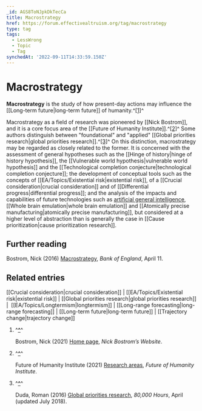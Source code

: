 ```yaml
---
_id: AGS8ToNJpkDkTecCa
title: Macrostrategy
href: https://forum.effectivealtruism.org/tag/macrostrategy
type: tag
tags:
  - LessWrong
  - Topic
  - Tag
synchedAt: '2022-09-11T14:33:59.150Z'
---
```

# Macrostrategy

**Macrostrategy** is the study of how present-day actions may influence the [[Long-term future|long-term future]] of humanity.^[\[1\]](#fn82uo5yn5q5b)^

Macrostrategy as a field of research was pioneered by [[Nick Bostrom]], and it is a core focus area of the [[Future of Humanity Institute]].^[\[2\]](#fny31bfvlj09i)^ Some authors distinguish between "foundational" and "applied" [[Global priorities research|global priorities research]].^[\[3\]](#fngkke5k63u)^ On this distinction, macrostrategy may be regarded as closely related to the former. It is concerned with the assessment of general hypotheses such as the [[Hinge of history|hinge of history hypothesis]], the [[Vulnerable world hypothesis|vulnerable world hypothesis]] and the [[Technological completion conjecture|technological completion conjecture]]; the development of conceptual tools such as the concepts of [[EA/Topics/Existential risk|existential risk]], of a [[Crucial consideration|crucial consideration]] and of [[Differential progress|differential progress]]; and the analysis of the impacts and capabilities of future technologies such as [artificial general intelligence](https://forum.effectivealtruism.org/tag/human-level-artificial-intelligence), [[Whole brain emulation|whole brain emulation]] and [[Atomically precise manufacturing|atomically precise manufacturing]], but considered at a higher level of abstraction than is generally the case in [[Cause prioritization|cause prioritization research]].

Further reading
---------------

Bostrom, Nick (2016) [Macrostrategy](https://www.youtube.com/watch?v=f9HvMLSD0jo), *Bank of England*, April 11.

Related entries
---------------

[[Crucial consideration|crucial consideration]] | [[EA/Topics/Existential risk|existential risk]] | [[Global priorities research|global priorities research]] |  [[EA/Topics/Longtermism|longtermism]] | [[Long-range forecasting|long-range forecasting]] | [[Long-term future|long-term future]] | [[Trajectory change|trajectory change]]

1.  ^**[^](#fnref82uo5yn5q5b)**^
    
    Bostrom, Nick (2021) [Home page](https://nickbostrom.com/), *Nick Bostrom’s Website*.
    
2.  ^**[^](#fnrefy31bfvlj09i)**^
    
    Future of Humanity Institute (2021) [Research areas](https://www.fhi.ox.ac.uk/research/research-areas/), *Future of Humanity Institute*.
    
3.  ^**[^](#fnrefgkke5k63u)**^
    
    Duda, Roman (2016) [Global priorities research](https://80000hours.org/problem-profiles/global-priorities-research/), *80,000 Hours*, April (updated July 2018).
